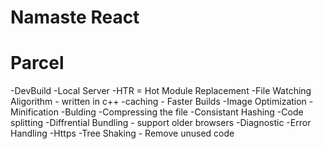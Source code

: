 # Namaste React 

# Parcel
-DevBuild
-Local Server
-HTR = Hot Module Replacement
-File Watching Aligorithm - written in c++
-caching - Faster Builds
-Image Optimization
-Minification
-Bulding
-Compressing the file
-Consistant Hashing
-Code splitting
-Diffrential Bundling - support older browsers
-Diagnostic
-Error Handling
-Https
-Tree Shaking - Remove unused code   

